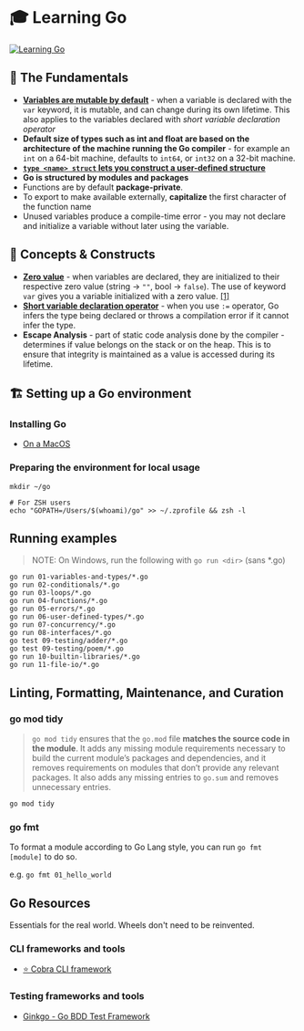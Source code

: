 # 🎓 Learning Go

[![Learning Go](https://github.com/ddubson/learning-go/actions/workflows/go.yml/badge.svg)](https://github.com/ddubson/learning-go/actions/workflows/go.yml)

## 🍦 The Fundamentals

- **[Variables are mutable by default](source/2_variables_and_types.go)** - when a variable is declared with
  the `var` keyword, it is mutable, and can change during its own lifetime. This also applies to the variables declared
  with _short variable declaration operator_
- **Default size of types such as int and float are based on the architecture of the machine running the Go compiler** -
  for example an `int` on a 64-bit machine, defaults to `int64`, or `int32` on a 32-bit machine.
- **[`type <name> struct` lets you construct a user-defined structure](source/7_user_defined_types.go)**
- **Go is structured by modules and packages**
- Functions are by default **package-private**.
- To export to make available externally, **capitalize** the first character of the function name
- Unused variables produce a compile-time error - you may not declare and initialize a variable without later using the
  variable.

## 🍨 Concepts & Constructs

- [**Zero value**](https://go.dev/tour/basics/12) - when variables are declared, they are initialized to their
  respective zero value (string -> `""`, bool -> `false`). The use of keyword `var` gives you a variable initialized with a
  zero value. [[1]](https://go.dev/ref/spec#The_zero_value)
- [**Short variable declaration operator**](https://go.dev/tour/basics/10) - when you use `:=` operator, Go infers the
  type being declared or throws a compilation error if it cannot infer the type.
- **Escape Analysis** - part of static code analysis done by the compiler - determines if value belongs on the stack or
  on the heap. This is to ensure that integrity is maintained as a value is accessed during its lifetime.

## 🏗 Setting up a Go environment

### Installing Go

- [On a MacOS](https://go.dev/doc/install)

### Preparing the environment for local usage

```shell
mkdir ~/go

# For ZSH users
echo "GOPATH=/Users/$(whoami)/go" >> ~/.zprofile && zsh -l
```

## Running examples

> NOTE: On Windows, run the following with `go run <dir>` (sans *.go)

```shell
go run 01-variables-and-types/*.go
go run 02-conditionals/*.go
go run 03-loops/*.go
go run 04-functions/*.go
go run 05-errors/*.go
go run 06-user-defined-types/*.go
go run 07-concurrency/*.go
go run 08-interfaces/*.go
go test 09-testing/adder/*.go
go test 09-testing/poem/*.go
go run 10-builtin-libraries/*.go
go run 11-file-io/*.go
```

## Linting, Formatting, Maintenance, and Curation

### go mod tidy

> `go mod tidy` ensures that the `go.mod` file **matches the source code in the module**. It adds any missing module
> requirements necessary to build the current module’s packages and dependencies, and it removes requirements on modules
> that don’t provide any relevant packages. It also adds any missing entries to `go.sum` and removes unnecessary entries.

```bash
go mod tidy
```

### go fmt

To format a module according to Go Lang style, you can run
`go fmt [module]` to do so.

e.g. `go fmt 01_hello_world`

## Go Resources

Essentials for the real world. Wheels don't need to be reinvented.

### CLI frameworks and tools

- [⭐️ Cobra CLI framework](https://github.com/spf13/cobra)

### Testing frameworks and tools

- [Ginkgo - Go BDD Test Framework](https://onsi.github.io/ginkgo/)
